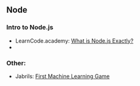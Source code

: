 ## Node

### Intro to Node.js
* LearnCode.academy: [What is Node.js Exactly?](https://youtu.be/pU9Q6oiQNd0)
* 


### Other:
* Jabrils: [First Machine Learning Game](https://www.youtube.com/watch?v=ZX2Hyu5WoFg)
<!--stackedit_data:
eyJoaXN0b3J5IjpbNjU3ODE3NTUwLC0xOTkzNzMwMTg0XX0=
-->